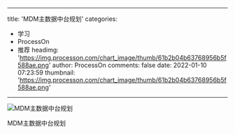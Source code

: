 
---
title: 'MDM主数据中台规划'
categories: 
 - 学习
 - ProcessOn
 - 推荐
headimg: 'https://img.processon.com/chart_image/thumb/61b2b04b63768956b5f588ae.png'
author: ProcessOn
comments: false
date: 2022-01-10 07:23:59
thumbnail: 'https://img.processon.com/chart_image/thumb/61b2b04b63768956b5f588ae.png'
---

<div>   
<img class="thumb" alt="MDM主数据中台规划" src="https://img.processon.com/chart_image/thumb/61b2b04b63768956b5f588ae.png" referrerpolicy="no-referrer">
<p>MDM主数据中台规划</p>  
</div>
            